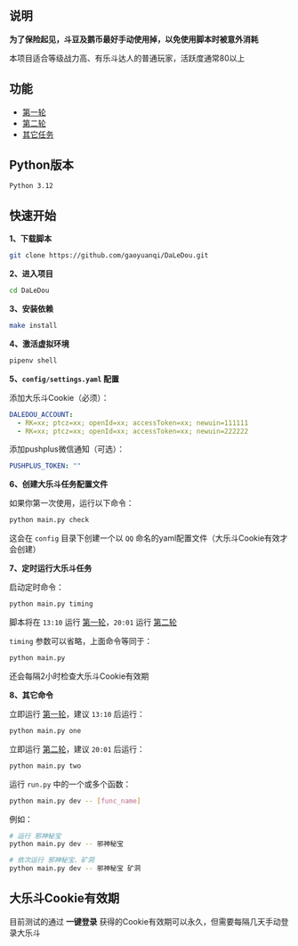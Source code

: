 ## 说明

**为了保险起见，斗豆及鹅币最好手动使用掉，以免使用脚本时被意外消耗**

本项目适合等级战力高、有乐斗达人的普通玩家，活跃度通常80以上


## 功能

- [第一轮](https://www.gaoyuanqi.cn/python-daledou/?highlight=%E5%A4%A7%E4%B9%90%E6%96%97#%E7%AC%AC%E4%B8%80%E8%BD%AE) 
- [第二轮](https://www.gaoyuanqi.cn/python-daledou/?highlight=%E5%A4%A7%E4%B9%90%E6%96%97#%E7%AC%AC%E4%BA%8C%E8%BD%AE)
- [其它任务](https://www.gaoyuanqi.cn/python-daledou/?highlight=%E5%A4%A7%E4%B9%90%E6%96%97#%E5%85%B6%E5%AE%83%E4%BB%BB%E5%8A%A1)


## Python版本

```
Python 3.12
```


## 快速开始

**1、下载脚本**
```sh
git clone https://github.com/gaoyuanqi/DaLeDou.git
```

**2、进入项目**
```sh
cd DaLeDou
```

**3、安装依赖**
```sh
make install
```

**4、激活虚拟环境**
```sh
pipenv shell
```

**5、`config/settings.yaml` 配置**

添加大乐斗Cookie（必须）：
```yaml
DALEDOU_ACCOUNT:
  - RK=xx; ptcz=xx; openId=xx; accessToken=xx; newuin=111111
  - RK=xx; ptcz=xx; openId=xx; accessToken=xx; newuin=222222
```

添加pushplus微信通知（可选）：
```yaml
PUSHPLUS_TOKEN: ""
```

**6、创建大乐斗任务配置文件**

如果你第一次使用，运行以下命令：
```sh
python main.py check
```
这会在 `config` 目录下创建一个以 `QQ` 命名的yaml配置文件（大乐斗Cookie有效才会创建）

**7、定时运行大乐斗任务**

启动定时命令：
```sh
python main.py timing
```
脚本将在 `13:10` 运行 [第一轮](https://www.gaoyuanqi.cn/python-daledou/?highlight=%E5%A4%A7%E4%B9%90%E6%96%97#%E7%AC%AC%E4%B8%80%E8%BD%AE)，`20:01` 运行 [第二轮](https://www.gaoyuanqi.cn/python-daledou/?highlight=%E5%A4%A7%E4%B9%90%E6%96%97#%E7%AC%AC%E4%BA%8C%E8%BD%AE)

`timing` 参数可以省略，上面命令等同于：
```sh
python main.py
```

还会每隔2小时检查大乐斗Cookie有效期

**8、其它命令**

立即运行 [第一轮](https://www.gaoyuanqi.cn/python-daledou/?highlight=%E5%A4%A7%E4%B9%90%E6%96%97#%E7%AC%AC%E4%B8%80%E8%BD%AE)，建议 `13:10` 后运行：
```sh
python main.py one
```

立即运行 [第二轮](https://www.gaoyuanqi.cn/python-daledou/?highlight=%E5%A4%A7%E4%B9%90%E6%96%97#%E7%AC%AC%E4%BA%8C%E8%BD%AE)，建议 `20:01` 后运行：
```sh
python main.py two
```

运行 `run.py` 中的一个或多个函数：
```sh
python main.py dev -- [func_name]
```

例如：
```sh
# 运行 邪神秘宝
python main.py dev -- 邪神秘宝

# 依次运行 邪神秘宝、矿洞
python main.py dev -- 邪神秘宝 矿洞
```


## 大乐斗Cookie有效期

目前测试的通过 **一键登录** 获得的Cookie有效期可以永久，但需要每隔几天手动登录大乐斗
